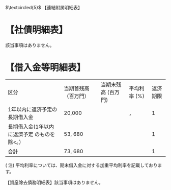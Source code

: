 $\textcircled{5}$ 【連結附属明細表】  

# 【社債明細表】  

該当事項はありません。  

# 【借入金等明細表】  

<html><body><table><tr><td>区分</td><td>当期首残高 （百万門）</td><td>当期末残高 (百万門)</td><td>平均利率 (%)</td><td>返济期限</td></tr><tr><td>1年以内に返济予定の長期借入金</td><td>20,000</td><td></td><td>，</td><td>1</td></tr><tr><td>長期借入金(1年以内に返濟予定 のものを除<。）</td><td>53, 680</td><td></td><td></td><td>1</td></tr><tr><td>合計</td><td>73, 680</td><td></td><td></td><td>1</td></tr></table></body></html>

( 注) 平均利率については、期末借入金に対する加重平均利率を記載しております。  

【資産除去債務明細表】該当事項はありません。  